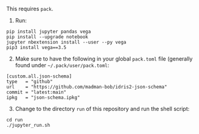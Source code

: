 This requires `pack`.

1) Run:
```
pip install jupyter pandas vega
pip install --upgrade notebook
jupyter nbextension install --user --py vega
pip3 install vega==3.5
```

2) Make sure to have the following in your global `pack.toml` file (generally found under `~/.pack/user/pack.toml`:
```
[custom.all.json-schema]
type   = "github"
url    = "https://github.com/madman-bob/idris2-json-schema"
commit = "latest:main"
ipkg   = "json-schema.ipkg"
```

3) Change to the directory `run` of this repository and run the shell script:
```
cd run
./jupyter_run.sh
```
